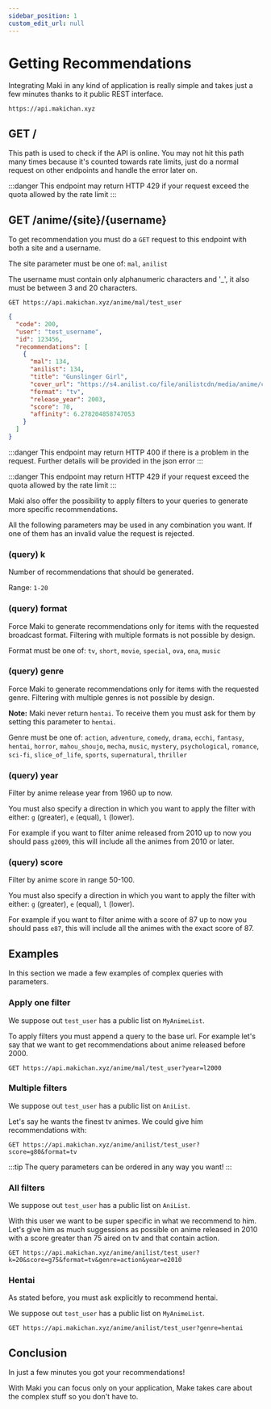 ```yaml
---
sidebar_position: 1
custom_edit_url: null
---
```


# Getting Recommendations
Integrating Maki in any kind of application is really simple and takes just a few minutes thanks to it public REST interface.

```shell title="Endpoint URL"
https://api.makichan.xyz
```
## GET /

This path is used to check if the API is online.
You may not hit this path many times because it's counted towards rate limits, just do a normal request on other endpoints and handle the error later on.

:::danger
This endpoint may return HTTP 429 if your request exceed the quota allowed by the rate limit
:::

## GET /anime/{site}/{username}

To get recommendation you must do a `GET` request to this endpoint with both a site and a username.

The site parameter must be one of: `mal`, `anilist`

The username must contain only alphanumeric characters and '_', it also must be between 3 and 20 characters.

```shell title="Example Request"
GET https://api.makichan.xyz/anime/mal/test_user
```


```json title="Example response"
{
  "code": 200,
  "user": "test_username",
  "id": 123456,
  "recommendations": [
    {
      "mal": 134,
      "anilist": 134,
      "title": "Gunslinger Girl",
      "cover_url": "https://s4.anilist.co/file/anilistcdn/media/anime/cover/medium/bx134-f3dmmMOijYdn.png",
      "format": "tv",
      "release_year": 2003,
      "score": 70,
      "affinity": 6.278204858747053
    }
  ]
}
```

:::danger
This endpoint may return HTTP 400 if there is a problem in the request. Further details will be provided in the json error
:::

:::danger
This endpoint may return HTTP 429 if your request exceed the quota allowed by the rate limit
:::


Maki also offer the possibility to apply filters to your queries to generate more specific recommendations.

All the following parameters may be used in any combination you want. If one of them has an invalid value the request is rejected.

### (query) k

Number of recommendations that should be generated.

Range: `1-20`

### (query) format

Force Maki to generate recommendations only for items with the requested broadcast format.
Filtering with multiple formats is not possible by design.

Format must be one of: `tv`, `short`, `movie`, `special`, `ova`, `ona`, `music`

### (query) genre
Force Maki to generate recommendations only for items with the requested genre.
Filtering with multiple genres is not possible by design.

**Note:** Maki never return `hentai`. To receive them you must ask for them by setting this parameter to `hentai`.

Genre must be one of: `action`, `adventure`, `comedy`, `drama`, `ecchi`, `fantasy`, `hentai`, `horror`, `mahou_shoujo`, `mecha`, `music`, `mystery`, `psychological`, `romance`, `sci-fi`, `slice_of_life`, `sports`, `supernatural`, `thriller`

### (query) year
Filter by anime release year from 1960 up to now.

You must also specify a direction in which you want to apply the filter with either: `g` (greater), `e` (equal), `l` (lower).

For example if you want to filter anime released from 2010 up to now you should pass `g2009`, this will include all the animes from 2010 or later.

### (query) score
Filter by anime score in range 50-100.

You must also specify a direction in which you want to apply the filter with either: `g` (greater), `e` (equal), `l` (lower).

For example if you want to filter anime with a score of 87 up to now you should pass `e87`, this will include all the animes with the exact score of 87.

## Examples

In this section we made a few examples of complex queries with parameters.



### Apply one filter
We suppose out `test_user` has a public list on `MyAnimeList`.

To apply filters you must append a query to the base url. For example let's say that we want to get recommendations about anime released before 2000.

```shell
GET https://api.makichan.xyz/anime/mal/test_user?year=l2000
```

### Multiple filters
We suppose out `test_user` has a public list on `AniList`.

Let's say he wants the finest tv animes.
We could give him recommendations with:
```shell
GET https://api.makichan.xyz/anime/anilist/test_user?score=g80&format=tv
```
:::tip
The query parameters can be ordered in any way you want!
:::

### All filters
We suppose out `test_user` has a public list on `AniList`.

With this user we want to be super specific in what we recommend to him.
Let's give him as much suggessions as possible on anime released in 2010 with a score greater than 75 aired on tv and that contain action.

```shell
GET https://api.makichan.xyz/anime/anilist/test_user?k=20&score=g75&format=tv&genre=action&year=e2010
```

### Hentai

As stated before, you must ask explicitly to recommend hentai.

We suppose out `test_user` has a public list on `MyAnimeList`.

```shell
GET https://api.makichan.xyz/anime/anilist/test_user?genre=hentai
```

## Conclusion

In just a few minutes you got your recommendations!

With Maki you can focus only on your application, Make takes care about the complex stuff so you don't have to.